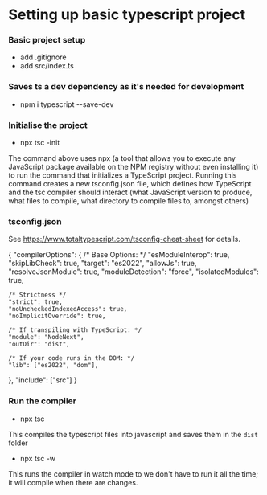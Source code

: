 # Setting up basic typescript project

### Basic project setup
- add .gitignore
- add src/index.ts

### Saves ts a dev dependency as it's needed for development
- npm i typescript --save-dev

### Initialise the project
- npx tsc -init

The command above uses npx (a tool that allows you to execute any JavaScript package available on the NPM registry without even installing it) to run the command that initializes a TypeScript project.
Running this command creates a new tsconfig.json file, which defines how TypeScript and the tsc compiler should interact (what JavaScript version to produce, what files to compile, what directory to compile files to, amongst others)

### tsconfig.json

See https://www.totaltypescript.com/tsconfig-cheat-sheet for details.

{
  "compilerOptions": {
    /* Base Options: */
    "esModuleInterop": true,
    "skipLibCheck": true,
    "target": "es2022",
    "allowJs": true,
    "resolveJsonModule": true,
    "moduleDetection": "force",
    "isolatedModules": true,

    /* Strictness */
    "strict": true,
    "noUncheckedIndexedAccess": true,
    "noImplicitOverride": true,

    /* If transpiling with TypeScript: */
    "module": "NodeNext",
    "outDir": "dist",

    /* If your code runs in the DOM: */
    "lib": ["es2022", "dom"],
  },
  "include": ["src"]
}

### Run the compiler

- npx tsc

This compiles the typescript files into javascript and saves them in the `dist` folder

- npx tsc -w

This runs the compiler in watch mode to we don't have to run it all the time; it will compile when there are changes.

